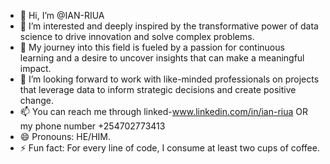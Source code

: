 - 👋 Hi, I’m @IAN-RIUA
- 👀 I’m interested and deeply inspired by the transformative power of data science to drive innovation and solve complex problems.
- 🌱 My journey into this field is fueled by a passion for continuous learning and a desire to uncover insights that can make a meaningful impact.
- 💞️ I’m looking forward to work with  like-minded professionals on projects that leverage data to inform strategic decisions and create positive change.
- 📫 You can reach me through linked-www.linkedin.com/in/ian-riua OR my phone number +254702773413
- 😄 Pronouns: HE/HIM.
- ⚡ Fun fact: For every line of code, I consume at least two cups of coffee.

<!---
IAN-RIUA/IAN-RIUA is a ✨ special ✨ repository because its `README.md` (this file) appears on your GitHub profile.
You can click the Preview link to take a look at your changes.
--->
